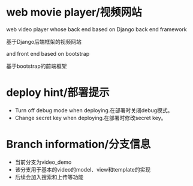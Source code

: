 # web movie player/视频网站
web video player whose back end based on Django back end framework

基于Django后端框架的视频网站

and front end based on bootstrap

基于bootstrap的前端框架
# deploy hint/部署提示
- Turn off debug mode when deploying.在部署时关闭debug模式。
- Change secret key when deploying.在部署时修改secret key。
# Branch information/分支信息
- 当前分支为video_demo
- 该分支用于基本的video的model、view和template的实现
- 后续会加入搜索和上传等功能